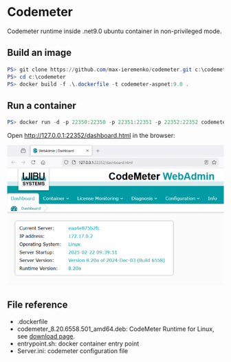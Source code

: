 # Codemeter

Codemeter runtime inside .net9.0 ubuntu container in non-privileged mode.

## Build an image

```powershell
PS> git clone https://github.com/max-ieremenko/codemeter.git c:\codemeter
PS> cd c:\codemeter
PS> docker build -f .\.dockerfile -t codemeter-aspnet:9.0 .
```

## Run a container

```powershell
PS> docker run -d -p 22350:22350 -p 22351:22351 -p 22352:22352 codemeter-aspnet:9.0
```

Open http://127.0.0.1:22352/dashboard.html in the browser:

![img](https://github.com/max-ieremenko/codemeter/blob/main/docs/http-web-admin.png)

## File reference

* .dockerfile
* codemeter_8.20.6558.501_amd64.deb: CodeMeter Runtime for Linux, see [download page](https://www.wibu.com/support/user/user-software.html).
* entrypoint.sh: docker container entry point
* Server.ini: codemeter configuration file